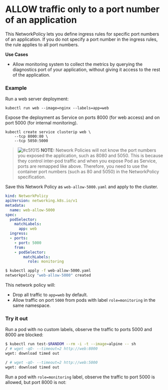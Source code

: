 # ALLOW traffic only to a port number of an application

This NetworkPolicy lets you define ingress rules for specific port
numbers of an application. If you do not specify a port number in the
ingress rules, the rule applies to all port numbers.

**Use Cases**
- Allow monitoring system to collect the metrics by querying the diagnostics
  port of your application, without giving it access to the rest of the
  application.
  
### Example

Run a web server deployment:

    kubectl run web --image=nginx --labels=app=web
    
Expose the deployment as Service on ports 8000 (for web access)
and on port 5000 (for internal monitoring).

    kubectl create service clusterip web \
        --tcp 8000:80 \
        --tcp 5050:5000

> ![#c5f015](https://placehold.it/15/c5f015/000000?text=+) **NOTE:**
> Network Policies will not know the port numbers you exposed the application,
> such as 8080 and 5050. This is because they control inter-pod traffic and
> when you expose Pod as Service, ports are remapped like above. Therefore,
> you need to use the container port numbers (such as 80 and 5050) in the 
> NetworkPolicy specification.

Save this Network Policy as `web-allow-5000.yaml` and apply to
the cluster.
  
```yaml
kind: NetworkPolicy
apiVersion: networking.k8s.io/v1
metadata:
  name: web-allow-5000
spec:
  podSelector:
    matchLabels:
      app: web
  ingress:
  - ports:
    - port: 5000
    from:
    - podSelector:
        matchLabels:
          role: monitoring
```

```sh
$ kubectl apply -f web-allow-5000.yaml
networkpolicy "web-allow-5000" created
```

This network policy will:

- Drop all traffic to `app=web` by default.
- Allow traffic on port `5000` from pods with label
  `role=monitoring` in the same namespace.

### Try it out

Run a pod with no custom labels, observe the traffic to ports
5000 and 8000 are blocked:

```sh
$ kubectl run test-$RANDOM --rm -i -t --image=alpine -- sh
/ # wget -qO- --timeout=2 http://web:8000
wget: download timed out

/ # wget -qO- --timeout=2 http://web:5000
wget: download timed out
```

Run a pod with `role=monitoring` label, observe the traffic to
port 5000 is allowed, but port 8000 is not:


